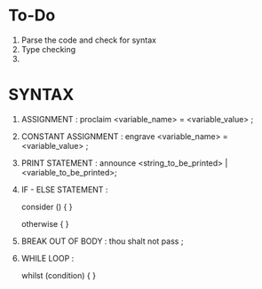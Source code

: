 
# To-Do

1. Parse the code and check for syntax 
2. Type checking 
3. 


# SYNTAX 

1. ASSIGNMENT :
    proclaim <variable_name> = <variable_value> ;

2. CONSTANT ASSIGNMENT :
    engrave <variable_name> = <variable_value> ; 

3. PRINT STATEMENT : 
    announce <string_to_be_printed> | <variable_to_be_printed>;

4. IF - ELSE STATEMENT :

    consider (<condition>) {
        <statements>
    }

    otherwise {
        <statements>
    }

5. BREAK OUT OF BODY : 
    thou shalt not pass ;

6. WHILE LOOP :

    whilst (condition) {
        <condition>
    }


